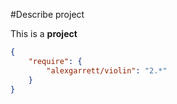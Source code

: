 #Describe project


This is a **project**


```json
{
    "require": {
        "alexgarrett/violin": "2.*"
    }
}
```